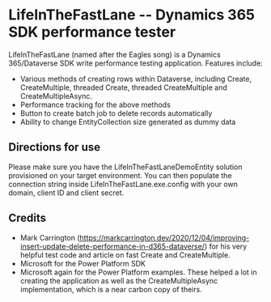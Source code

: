 # LifeInTheFastLane -- Dynamics 365 SDK performance tester
LifeInTheFastLane (named after the Eagles song) is a Dynamics 365/Dataverse SDK write performance testing application. 
Features include:
- Various methods of creating rows within Dataverse, including Create, CreateMultiple, threaded Create, threaded CreateMultiple and CreateMultipleAsync. 
- Performance tracking for the above methods
- Button to create batch job to delete records automatically
- Ability to change EntityCollection size generated as dummy data

## Directions for use
Please make sure you have the LifeInTheFastLaneDemoEntity solution provisioned on your target environment. 
You can then populate the connection string inside LifeInTheFastLane.exe.config with your own domain, client ID and client secret. 

## Credits
- Mark Carrington (https://markcarrington.dev/2020/12/04/improving-insert-update-delete-performance-in-d365-dataverse/) for his very helpful test code and article on fast Create and CreateMultiple.
- Microsoft for the Power Platform SDK
- Microsoft again for the Power Platform examples. These helped a lot in creating the application as well as the CreateMultipleAsync implementation, which is a near carbon copy of theirs. 